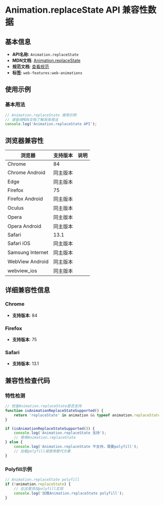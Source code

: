 # Animation.replaceState API 兼容性数据

## 基本信息

- **API名称**: `Animation.replaceState`
- **MDN文档**: [Animation.replaceState](https://developer.mozilla.org/docs/Web/API/Animation/replaceState)
- **规范文档**: [查看规范](https://drafts.csswg.org/web-animations-1/#dom-animation-replacestate)
- **标签**: `web-features:web-animations`

## 使用示例

### 基本用法

```javascript
// Animation.replaceState 使用示例
// 请查阅MDN文档了解具体用法
console.log('Animation.replaceState API');
```

## 浏览器兼容性

| 浏览器 | 支持版本 | 说明 |
|--------|----------|------|
| Chrome | 84 |  |
| Chrome Android | 同主版本 |  |
| Edge | 同主版本 |  |
| Firefox | 75 |  |
| Firefox Android | 同主版本 |  |
| Oculus | 同主版本 |  |
| Opera | 同主版本 |  |
| Opera Android | 同主版本 |  |
| Safari | 13.1 |  |
| Safari iOS | 同主版本 |  |
| Samsung Internet | 同主版本 |  |
| WebView Android | 同主版本 |  |
| webview_ios | 同主版本 |  |

## 详细兼容性信息

### Chrome

- **支持版本**: 84

### Firefox

- **支持版本**: 75

### Safari

- **支持版本**: 13.1

## 兼容性检查代码

### 特性检测

```javascript
// 检查Animation.replaceState是否支持
function isAnimationReplaceStateSupported() {
    return 'replaceState' in animation && typeof animation.replaceState === 'function';
}

if (isAnimationReplaceStateSupported()) {
    console.log('Animation.replaceState 支持');
    // 使用Animation.replaceState
} else {
    console.log('Animation.replaceState 不支持，需要polyfill');
    // 加载polyfill或使用替代方案
}
```

### Polyfill示例

```javascript
// Animation.replaceState polyfill
if (!animation.replaceState) {
    // 在这里添加polyfill实现
    console.log('加载Animation.replaceState polyfill');
}
```

